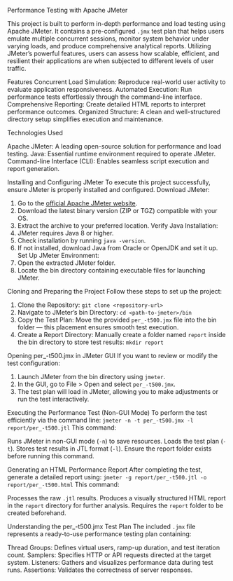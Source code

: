 Performance Testing with Apache JMeter

This project is built to perform in-depth performance and load testing using Apache JMeter. It contains a pre-configured `.jmx` test plan that helps users emulate multiple concurrent sessions, monitor system behavior under varying loads, and produce comprehensive analytical reports. Utilizing JMeter’s powerful features, users can assess how scalable, efficient, and resilient their applications are when subjected to different levels of user traffic.

Features
Concurrent Load Simulation: Reproduce real-world user activity to evaluate application responsiveness.
Automated Execution: Run performance tests effortlessly through the command-line interface.
Comprehensive Reporting: Create detailed HTML reports to interpret performance outcomes.
Organized Structure: A clean and well-structured directory setup simplifies execution and maintenance.

Technologies Used

Apache JMeter: A leading open-source solution for performance and load testing.
 Java: Essential runtime environment required to operate JMeter.
 Command-line Interface (CLI): Enables seamless script execution and report generation.

Installing and Configuring JMeter
To execute this project successfully, ensure JMeter is properly installed and configured.
Download JMeter:

1. Go to the [official Apache JMeter website](https://jmeter.apache.org/download_jmeter.cgi).
2. Download the latest binary version (ZIP or TGZ) compatible with your OS.
3. Extract the archive to your preferred location.
   Verify Java Installation:
4. JMeter requires Java 8 or higher.
5. Check installation by running `java -version`.
6. If not installed, download Java from Oracle or OpenJDK and set it up.
   Set Up JMeter Environment:
7. Open the extracted JMeter folder.
8. Locate the bin directory containing executable files for launching JMeter.

Cloning and Preparing the Project
Follow these steps to set up the project:

1. Clone the Repository:
   `git clone <repository-url>`
2. Navigate to JMeter’s bin Directory:
   `cd <path-to-jmeter>/bin`
3. Copy the Test Plan:
   Move the provided `per_-t500.jmx` file into the bin folder — this placement ensures smooth test execution.
4. Create a Report Directory:
   Manually create a folder named `report` inside the bin directory to store test results:
   `mkdir report`

Opening per_-t500.jmx in JMeter GUI
If you want to review or modify the test configuration:

1. Launch JMeter from the bin directory using `jmeter`.
2. In the GUI, go to File > Open and select `per_-t500.jmx`.
3. The test plan will load in JMeter, allowing you to make adjustments or run the test interactively.

Executing the Performance Test (Non-GUI Mode)
To perform the test efficiently via the command line:
`jmeter -n -t per_-t500.jmx -l report/per_-t500.jtl`
This command:

 Runs JMeter in non-GUI mode (`-n`) to save resources.
 Loads the test plan (`-t`).
 Stores test results in JTL format (`-l`).
  Ensure the report folder exists before running this command.

Generating an HTML Performance Report
After completing the test, generate a detailed report using:
`jmeter -g report/per_-t500.jtl -o report/per_-t500.html`
This command:

 Processes the raw `.jtl` results.
 Produces a visually structured HTML report in the `report` directory for further analysis.
 Requires the `report` folder to be created beforehand.

Understanding the per_-t500.jmx Test Plan
The included `.jmx` file represents a ready-to-use performance testing plan containing:

 Thread Groups: Defines virtual users, ramp-up duration, and test iteration count.
 Samplers: Specifies HTTP or API requests directed at the target system.
 Listeners: Gathers and visualizes performance data during test runs.
 Assertions: Validates the correctness of server responses.



